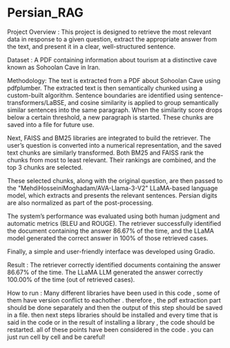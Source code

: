 # Persian_RAG

Project Overview : 
This project is designed to retrieve the most relevant data in response to a given question, extract the appropriate answer from the text, and present it in a clear, well-structured sentence.

Dataset : 
A PDF containing information about tourism at a distinctive cave known as Sohoolan Cave in Iran.

Methodology:
The text is extracted from a PDF about Sohoolan Cave using pdfplumber. The extracted text is then semantically chunked using a custom-built algorithm. Sentence boundaries are identified using sentence-transformers/LaBSE, and cosine similarity is applied to group semantically similar sentences into the same paragraph. When the similarity score drops below a certain threshold, a new paragraph is started. These chunks are saved into a file for future use.

Next, FAISS and BM25 libraries are integrated to build the retriever. The user’s question is converted into a numerical representation, and the saved text chunks are similarly transformed. Both BM25 and FAISS rank the chunks from most to least relevant. Their rankings are combined, and the top 3 chunks are selected.

These selected chunks, along with the original question, are then passed to the "MehdiHosseiniMoghadam/AVA-Llama-3-V2" LLaMA-based language model, which extracts and presents the relevant sentences. Persian digits are also normalized as part of the post-processing.

The system’s performance was evaluated using both human judgment and automatic metrics (BLEU and ROUGE). The retriever successfully identified the document containing the answer 86.67% of the time, and the LLaMA model generated the correct answer in 100% of those retrieved cases.

Finally, a simple and user-friendly interface was developed using Gradio.

Result : 
The retriever correctly identified documents containing the answer 86.67% of the time.
The LLaMA LLM generated the answer correctly 100.00% of the time (out of retrieved cases).

How to run : 
Many different libraries have been used in this code , some of them have version conflict to eachother . therefore , the pdf extraction part should be done separately and then the output of this step should be saved in a file. then next steps libraries should be installed and every time that is said in the code or in the result of installing a library , the code should be restarted. all of these points have been considered in the code . you can just run cell by cell and be careful!


